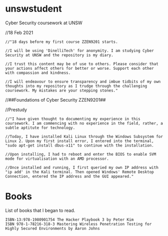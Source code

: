# unswstudent
Cyber Security coursework at UNSW 

//18 Feb 2021
    
    //"18 days before my first course ZZEN9201 starts.
    
    //I will be using 'DinelliTech' for anonymity. I am studying Cyber Security at UNSW and the repository is my diary.

    //I trust this content may be of use to others. Please consider that your actions affect others for better or worse. Support each other with compassion and kindness.
    
    //I will endeavour to ensure transparency and imbue tidbits of my own thoughts into my repository as I trudge through the challenging coursework. My mistakes are your stepping stones."

//##Foundations of Cyber Security	ZZEN9201##

//Prestudy
    
    //"I have given thought to documenting my experience in this coursework. I am commencing with no experience in the field, rather, a subtle aptitute for technology.
    
    //Today, I have installed Kali Linux through the Windows Subsystem for Linux 2. Upon my first install error, I entered into the terminal, "sudo apt-get install dbus-x11" to continue with the installation.
    
    //Upon installing, I had to reboot and enter the BIOS to enable SVM mode for virtualisation with an AMD processor.
    
    //Once installed and running, I first queried my own IP address with "ip add' in the Kali terminal. Then opened Windows' Remote Desktop Connection, entered the IP address and the GUI appeared."

# Books
List of books that I began to read.

    ISBN-13:978-1980901754 The Hacker Playbook 3 by Peter Kim
    ISBN 978-1-78216-318-3 Mastering Wireless Penetration Testing for Highly Secured Environments by Aaron Johns
